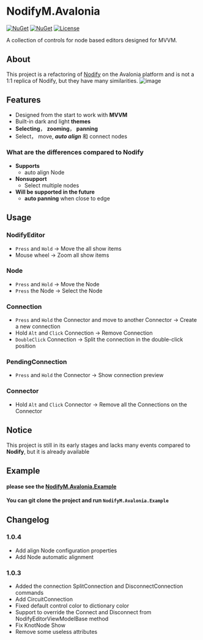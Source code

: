 # NodifyM.Avalonia
[![NuGet](https://img.shields.io/nuget/v/NodifyM.Avalonia?style=for-the-badge&logo=nuget&label=release)](https://www.nuget.org/packages/NodifyM.Avalonia/)
[![NuGet](https://img.shields.io/nuget/dt/NodifyM.Avalonia?label=downloads&style=for-the-badge&logo=nuget)](https://www.nuget.org/packages/NodifyM.Avalonia)
[![License](https://img.shields.io/github/license/miroiu/nodify?style=for-the-badge)](https://github.com/miroiu/nodify/blob/master/LICENSE)

A collection of controls for node based editors designed for MVVM.
## About
This project is a refactoring of [Nodify](https://github.com/miroiu/nodify) on the Avalonia platform and is not a 1:1 replica of Nodify, but they have many similarities.
![image](https://raw.githubusercontent.com/MakesYT/NodifyM.Avalonia/master/assets/Kitopia1706512452013.png)

## Features
 - Designed from the start to work with **MVVM**
 - Built-in dark and light **themes**
 - **Selecting**， **zooming**， **panning**
 - Select， move, **_auto align_**  和 connect nodes
### What are the differences compared to Nodify
 - **Supports** 
   - auto align Node
 - **Nonsupport**
   - Select multiple nodes
 - **Will be supported in the future**
   - **auto panning** when close to edge
## Usage
### NodifyEditor
 - `Press` and `Hold` -> Move the all show items
 -  Mouse wheel -> Zoom all show items
### Node
 - `Press` and `Hold` -> Move the Node
 - `Press` the Node -> Select the Node
### Connection
 - `Press` and `Hold` the Connector and move to another Connector -> Create a new connection
 - Hold `Alt` and `Click` Connection -> Remove Connection
 - `DoubleClick` Connection -> Split the connection in the double-click position
### PendingConnection
 - `Press` and `Hold` the Connector -> Show connection preview
### Connector
 - Hold `Alt` and `Click` Connector -> Remove all the Connections on the Connector

## Notice
This project is still in its early stages and lacks many events compared to **Nodify**, but it is already available

## Example
#### please see the [NodifyM.Avalonia.Example](https://github.com/MakesYT/NodifyM.Avalonia/tree/master/NodifyM.Avalonia.Example)
#### You can git clone the project and run `NodifyM.Avalonia.Example`

## Changelog
### 1.0.4
 - Add align Node configuration properties
 - Add Node automatic alignment
### 1.0.3
 - Added the connection SplitConnection and DisconnectConnection commands
 - Add CircuitConnection
 - Fixed default control color to dictionary color
 - Support to override the Connect and Disconnect from NodifyEditorViewModelBase method
 - Fix KnotNode Show
 - Remove some useless attributes